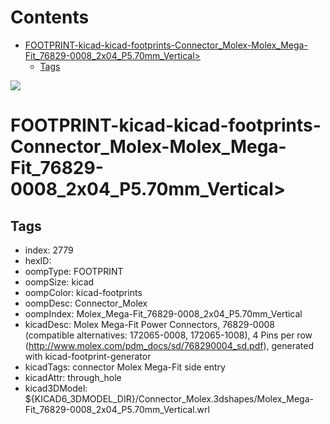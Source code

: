 



Contents
========

* [FOOTPRINT-kicad-kicad-footprints-Connector_Molex-Molex_Mega-Fit_76829-0008_2x04_P5.70mm_Vertical>](#footprint-kicad-kicad-footprints-connector_molex-molex_mega-fit_76829-0008_2x04_p570mm_vertical)
	* [Tags](#tags)
  
![][im]
# FOOTPRINT-kicad-kicad-footprints-Connector_Molex-Molex_Mega-Fit_76829-0008_2x04_P5.70mm_Vertical>

## Tags

- index: 2779
- hexID: 
- oompType: FOOTPRINT
- oompSize: kicad
- oompColor: kicad-footprints
- oompDesc: Connector_Molex
- oompIndex: Molex_Mega-Fit_76829-0008_2x04_P5.70mm_Vertical
- kicadDesc: Molex Mega-Fit Power Connectors, 76829-0008 (compatible alternatives: 172065-0008, 172065-1008), 4 Pins per row (http://www.molex.com/pdm_docs/sd/768290004_sd.pdf), generated with kicad-footprint-generator
- kicadTags: connector Molex Mega-Fit side entry
- kicadAttr: through_hole
- kicad3DModel: ${KICAD6_3DMODEL_DIR}/Connector_Molex.3dshapes/Molex_Mega-Fit_76829-0008_2x04_P5.70mm_Vertical.wrl



[im]: image.png
